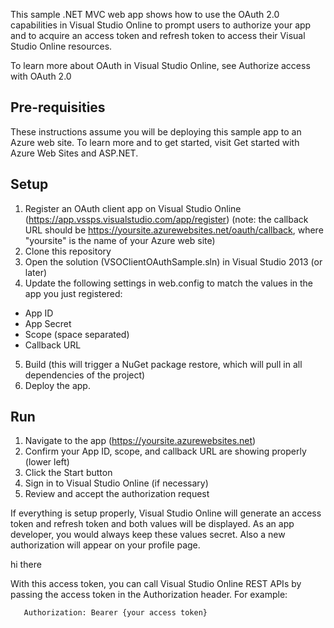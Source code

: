 
This sample .NET MVC web app shows how to use the OAuth 2.0 capabilities in Visual Studio Online to prompt users to authorize your app and to acquire an access token and refresh token to access their Visual Studio Online resources.

To learn more about OAuth in Visual Studio Online, see Authorize access with OAuth 2.0

## Pre-requisities

These instructions assume you will be deploying this sample app to an Azure web site. To learn more and to get started, visit Get started with Azure Web Sites and ASP.NET.

## Setup
1. Register an OAuth client app on Visual Studio Online (https://app.vssps.visualstudio.com/app/register) (note: the callback URL should be https://yoursite.azurewebsites.net/oauth/callback, where "yoursite" is the name of your Azure web site)
2. Clone this repository
3. Open the solution (VSOClientOAuthSample.sln) in Visual Studio 2013 (or later)
4. Update the following settings in web.config to match the values in the app you just registered:
 * App ID
 * App Secret
 * Scope (space separated)
 * Callback URL
5. Build (this will trigger a NuGet package restore, which will pull in all dependencies of the project)
6. Deploy the app.

## Run
1. Navigate to the app (https://yoursite.azurewebsites.net)
2. Confirm your App ID, scope, and callback URL are showing properly (lower left)
3. Click the Start button
4. Sign in to Visual Studio Online (if necessary)
5. Review and accept the authorization request

If everything is setup properly, Visual Studio Online will generate an access token and refresh token and both values will be displayed. As an app developer, you would always keep these values secret. Also a new authorization will appear on your profile page.



hi there

With this access token, you can call Visual Studio Online REST APIs by passing the access token in the Authorization header. For example:

```
   Authorization: Bearer {your access token}
```


